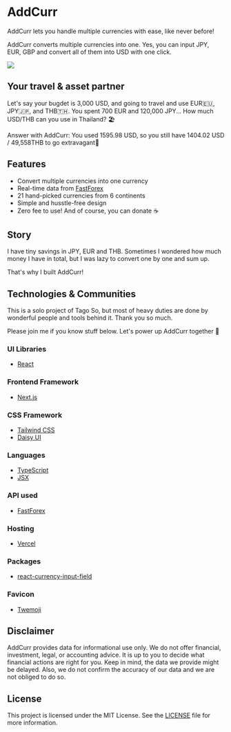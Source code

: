 # AddCurr

AddCurr lets you handle multiple currencies with ease, like never before!

AddCurr converts multiple currencies into one. Yes, you can input JPY, EUR, GBP and convert all of them into USD with one click.

![](https://media.giphy.com/media/v1.Y2lkPTc5MGI3NjExZnZrbnB3azBsam0wdHNjazBxMHRvd2VtcmIwZ292ZGMzc29qeXk4MiZlcD12MV9pbnRlcm5hbF9naWZfYnlfaWQmY3Q9Zw/fBd8uBWvQRQ7lM6i9s/giphy.gif)

## Your travel & asset partner

Let's say your bugdet is 3,000 USD, and going to travel and use EUR🇪🇺, JPY🇯🇵, and THB🇹🇭.
You spent 700 EUR and 120,000 JPY... How much USD/THB can you use in Thailand? 🏖️

Answer with AddCurr: You used 1595.98 USD, so you still have 1404.02 USD / 49,558THB to go extravagant💪

## Features

- Convert multiple currencies into one currency
- Real-time data from [FastForex](https://www.fastforex.io/)
- 21 hand-picked currencies from 6 continents
- Simple and husstle-free design
- Zero fee to use! And of course, you can donate ☕️

## Story

I have tiny savings in JPY, EUR and THB. Sometimes I wondered how much money I have in total, but I was lazy to convert one by one and sum up.

That's why I built AddCurr!

## Technologies & Communities

This is a solo project of Tago So, but most of heavy duties are done by wonderful people and tools behind it. Thank you so much.

Please join me if you know stuff below. Let's power up AddCurr together 💪

### UI Libraries

- [React](https://react.dev/)

### Frontend Framework

- [Next.js](https://nextjs.org/)

### CSS Framework

- [Tailwind CSS](https://tailwindcss.com/)
- [Daisy UI](https://daisyui.com/)

### Languages

- [TypeScript](https://www.typescriptlang.org/)
- [JSX](https://react.dev/learn/writing-markup-with-jsx)

### API used

- [FastForex](https://www.fastforex.io/)

### Hosting

- [Vercel](https://vercel.com/)

### Packages

- [react-currency-input-field](https://www.npmjs.com/package/react-currency-input-field)

### Favicon

- [Twemoji](https://twemoji.twitter.com/)

## Disclaimer

AddCurr provides data for informational use only. We do not offer financial, investment, legal, or
accounting advice. It is up to you to decide what financial actions are right for you. Keep in mind, the
data we provide might be delayed. Also, we do not confirm the accuracy of our data and we are not obliged
to do so.

## License

This project is licensed under the MIT License. See the [LICENSE](LICENSE) file for more information.
